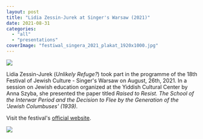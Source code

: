 ```yaml
---
layout: post
title: "Lidia Zessin-Jurek at Singer's Warsaw (2021)"
date: 2021-08-31
categories: 
  - "all"
  - "presentations"
coverImage: "festiwal_singera_2021_plakat_1920x1000.jpg"
---
```


[![](/assets/images/festiwal_singera_2021_plakat_1920x1000.jpg)](http://shalom.org.pl/en/event/singers-warsaw-festival-on-line/)

Lidia Zessin-Jurek (_Unlikely Refuge?_) took part in the programme of the 18th Festival of Jewish Culture - Singer's Warsaw on August, 26th, 2021. In a session on Jewish education organized at the Yiddish Cultural Center by Anna Szyba, she presented the paper titled _Raised to Resist. The School of the Interwar Period and the Decision to Flee by the Generation of the 'Jewish Columbuses' (1939)._

Visit the festival's [official website](http://shalom.org.pl/en/event/singers-warsaw-festival-on-line/).

![](/assets/images/Singer-1024x525.png)
